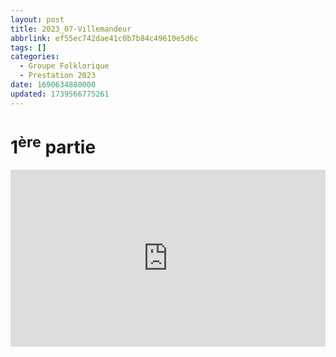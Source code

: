 ```yaml
---
layout: post
title: 2023_07-Villemandeur
abbrlink: ef55ec742dae41c0b7b84c49610e5d6c
tags: []
categories:
  - Groupe Folklorique
  - Prestation 2023
date: 1690634880000
updated: 1739566775261
---
```


# 1<sup>ère</sup> partie

<div style="position:relative; padding-bottom:56.25%; height:0; overflow:hidden; max-width:100%; width:100%;">
  <iframe src="https://www.youtube.com/embed/_5nBQEB2pUA" 
          style="position:absolute; top:0; left:0; width:100%; height:100%;" 
          frameborder="0" allow="accelerometer; autoplay; encrypted-media; gyroscope; picture-in-picture" 
          allowfullscreen>
  </iframe>
</div>

